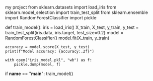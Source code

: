 my project 
from sklearn.datasets import load_iris
from sklearn.model_selection import train_test_split
from sklearn.ensemble import RandomForestClassifier
import pickle

def train_model():
    iris = load_iris()
    X_train, X_test, y_train, y_test = train_test_split(iris.data, iris.target, test_size=0.2)
    model = RandomForestClassifier()
    model.fit(X_train, y_train)

    accuracy = model.score(X_test, y_test)
    print(f"Model accuracy: {accuracy:.2f}")

    with open("iris_model.pkl", "wb") as f:
        pickle.dump(model, f)

if __name__ == "__main__":
    train_model()

